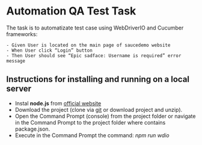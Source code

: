 # Automation QA Test Task

The task is to automatizate test case using WebDriverIO and Cucumber frameworks:
    
    - Given User is located on the main page of saucedemo website
    - When User click “Login” button
    - Then User should see “Epic sadface: Username is required” error message

## Instructions for installing and running on a local server

- Instal **node.js** from [official website](https://nodejs.org/en/download)
- Download the project (clone via [git](https://github.com/Maximka47/webdriver_cucumber.git) or download project and unzip).
- Open the Command Prompt (console) from the project folder or navigate in the Command Prompt to the project folder where contains package.json.
- Execute in the Command Prompt the command: _npm run wdio_